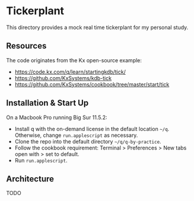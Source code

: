 # Tickerplant
This directory provides a mock real time tickerplant for my personal study.

## Resources
The code originates from the Kx open-source example:
- https://code.kx.com/q/learn/startingkdb/tick/
- https://github.com/KxSystems/kdb-tick
- https://github.com/KxSystems/cookbook/tree/master/start/tick

## Installation & Start Up
On a Macbook Pro running Big Sur 11.5.2:
- Install q with the on-demand license in the default location `~/q`. 
  Otherwise, change `run.applescript` as necessary.
- Clone the repo into the default directory `~/q/q-by-practice`.
- Follow the cookbook requirement: Terminal > Preferences > New tabs open with > set to default.
- Run `run.applescript`.

## Architecture
TODO
